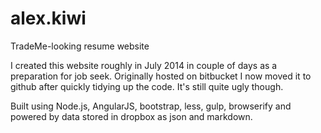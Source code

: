 # alex.kiwi
TradeMe-looking resume website

I created this website roughly in July 2014 in couple of days as a preparation for job seek. Originally hosted on bitbucket I now moved it to github after quickly tidying up the code. It's still quite ugly though.

Built using Node.js, AngularJS, bootstrap, less, gulp, browserify and powered by data stored in dropbox as json and markdown.
